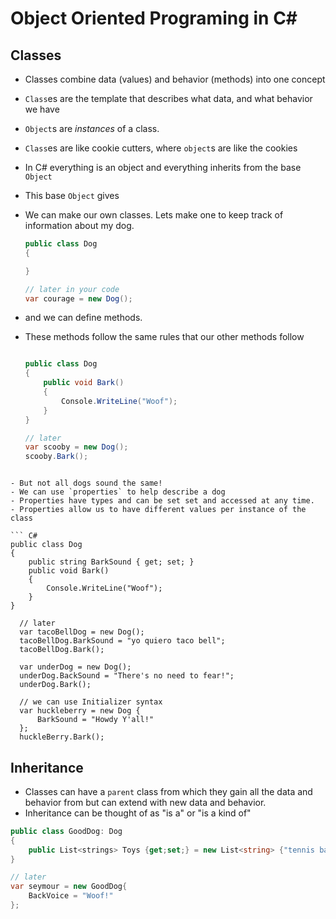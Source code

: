 # Object Oriented Programing in C#


## Classes

- Classes combine data (values) and behavior (methods) into one concept
- `Class`es are the template that describes what data, and what behavior we have
- `Object`s are _instances_ of a class.
- `Class`es are like cookie cutters, where `object`s are like the cookies
- In C# everything is an object and everything inherits from the base `Object`
- This base `Object` gives
- We can make our own classes. Lets make one to keep track of information about my dog.

  ``` C#
  public class Dog 
  {

  }

  // later in your code
  var courage = new Dog();

  ```

- and we can define methods.
- These methods follow the same rules that our other methods follow

  ``` C#

  public class Dog 
  {
      public void Bark()
      {
          Console.WriteLine("Woof");
      }
  }
  
  // later 
  var scooby = new Dog();
  scooby.Bark();
```

- But not all dogs sound the same! 
- We can use `properties` to help describe a dog
- Properties have types and can be set set and accessed at any time. 
- Properties allow us to have different values per instance of the class

``` C#
public class Dog 
{
    public string BarkSound { get; set; }
    public void Bark()
    {
        Console.WriteLine("Woof");
    }
}
  
  // later 
  var tacoBellDog = new Dog();
  tacoBellDog.BarkSound = "yo quiero taco bell";
  tacoBellDog.Bark();

  var underDog = new Dog();
  underDog.BackSound = "There's no need to fear!";
  underDog.Bark();

  // we can use Initializer syntax
  var huckleberry = new Dog {
      BarkSound = "Howdy Y'all!"
  };
  huckleBerry.Bark();
```

## Inheritance

- Classes can have a `parent` class from which they gain all the data and behavior from but can extend with new data and behavior.
- Inheritance can be thought of as "is a" or "is a kind of"


``` C#
public class GoodDog: Dog
{
    public List<strings> Toys {get;set;} = new List<string> {"tennis ball", "bone", "chewie"};
}

// later 
var seymour = new GoodDog{
    BackVoice = "Woof!"
};
```

